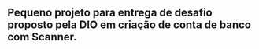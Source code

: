 ## Pequeno projeto para entrega de desafio proposto pela DIO em criação de conta de banco com Scanner.
